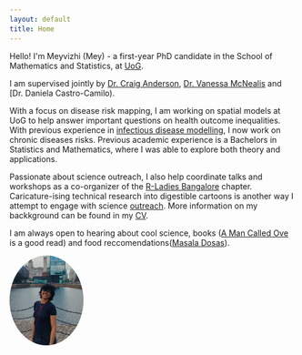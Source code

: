 ```yaml
---
layout: default
title: Home
---
```



Hello! I'm Meyvizhi (Mey) - a first-year PhD candidate in the School of Mathematics and Statistics, at [UoG](https://www.gla.ac.uk/schools/mathematicsstatistics/).


I am supervised jointly by [Dr. Craig Anderson](https://sites.google.com/view/craiganderson/home), [Dr. Vanessa McNealis](https://www.gla.ac.uk/schools/mathematicsstatistics/staff/vanessamcnealis/) and [Dr. Daniela Castro-Camilo).

With a focus on disease risk mapping, I am working on spatial models at UoG to help answer important questions on health outcome inequalities. With previous experience in [infectious disease modelling](https://sites.google.com/math.iith.ac.in/sayanteejana/team-members), I now work on chronic diseases risks. Previous academic experience is a Bachelors in Statistics and Mathematics, where I was able to explore both theory and applications.

Passionate about science outreach, I also help coordinate talks and workshops as a co-organizer of the [R-Ladies Bangalore](https://www.meetup.com/rladies-bangalore/?msockid=249ea3195d2e6f811d22b60a5c546e13) chapter. Caricature-ising technical research into digestible cartoons is another way I attempt to engage with science [outreach](\_pages\portfolio.html). More information on my backkground can be found in my [CV](\files\Meyvizhi_CV.pdf).

I am always open to hearing about cool science, books ([A Man Called Ove](https://www.goodreads.com/book/show/18774964-a-man-called-ove) is a good read) and food reccomendations([Masala Dosas](https://centraltiffinroom.com/)).



<img src="/mey.jpg" alt="Profile picture" width="130" style="border-radius: 50%;">


